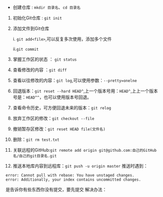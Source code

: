 - 创建仓库 : `mkdir 目录名`、`cd 目录名`

1. 初始化Git仓库 : `git init`
 
1.  添加文件到Git仓库
    
    i. `git add<file>`,可以反复多次使用，添加多个文件
    
    ii.`git commit`
1. 掌握工作区的状态 ： `git status`
1. 查看修改的内容 ：`git diff` 
2. 查看以往修改的内容：`git log`,可以使用参数：`--pretty=onelne`
3. 回退版本：`git reset --hard HEAD^`,上一个版本号用：`HEAD^`,上上一个版本号是：`HEAD^^`，也可以使用版本号回退。
4. 查看命令历史，可方便回退未来的版本：`git relog`
5. 放弃工作区的修改：`git checkout --file`
6. 撤销暂存区修改：`git reset HEAD file(文件名)`
7. 删除：`git rm test.txt`
8. 关联远程的GitHub:`git remote add origin git@github.com:自己的GitHub名/自己的git目录名.git`
9. 推送本地库内容到远程库：`git push -u origin master`
推送时遇到：
```
error: Cannot pull with rebase: You have unstaged changes. 
error: Additionally, your index contains uncommitted changes. 
```
是告诉你有些东西你没有提交，要先提交
解决办法：















